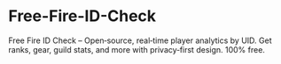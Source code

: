 # Free-Fire-ID-Check
Free Fire ID Check – Open‑source, real‑time player analytics by UID. Get ranks, gear, guild stats, and more with privacy‑first design. 100% free.
